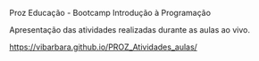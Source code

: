 Proz Educação - Bootcamp Introdução à Programação

Apresentação das atividades realizadas durante as aulas ao vivo.

https://vibarbara.github.io/PROZ_Atividades_aulas/
